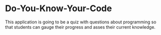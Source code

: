 # Do-You-Know-Your-Code
This application is going to be a quiz with questions about programming so that students can gauge their progress and asses their current knowledge.
